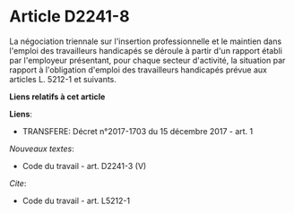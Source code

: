 # Article D2241-8

La négociation triennale sur l'insertion professionnelle et le maintien dans l'emploi des travailleurs handicapés se déroule
à partir d'un rapport établi par l'employeur présentant, pour chaque secteur d'activité, la situation par rapport à
l'obligation d'emploi des travailleurs handicapés prévue aux articles L. 5212-1 et suivants.

**Liens relatifs à cet article**

**Liens**:

  - TRANSFERE: Décret n°2017-1703 du 15 décembre 2017 - art. 1

_Nouveaux textes_:

  - Code du travail - art. D2241-3 (V)

_Cite_:

  - Code du travail - art. L5212-1
